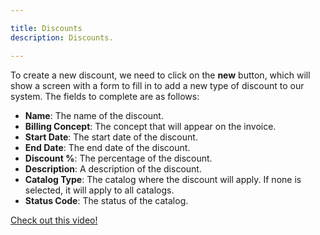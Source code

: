 ```yaml
---

title: Discounts
description: Discounts.

---
```


To create a new discount, we need to click on the **new** button, which will show a screen with a form to fill in to add a new type of discount to our system. The fields to complete are as follows:

- **Name**: The name of the discount.
- **Billing Concept**: The concept that will appear on the invoice.
- **Start Date**: The start date of the discount.
- **End Date**: The end date of the discount.
- **Discount %**: The percentage of the discount.
- **Description**: A description of the discount.
- **Catalog Type**: The catalog where the discount will apply. If none is selected, it will apply to all catalogs.
- **Status Code**: The status of the catalog.

[Check out this video!](https://www.loom.com/share/def3ff89853f43bb92a761265fa1a444?sid=00d5c01f-8950-4f26-a82e-bd2f87a9a957)
